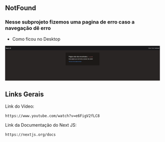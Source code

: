 

## NotFound
### Nesse subprojeto fizemos uma pagina de erro caso a navegação dê erro

* Como ficou no Desktop

<img src="./NotFound.png" />

## Links Gerais

Link do Vídeo:
```
https://www.youtube.com/watch?v=e6FigV2fLC8
```

Link da Documentação do Next JS:
```
https://nextjs.org/docs
```
